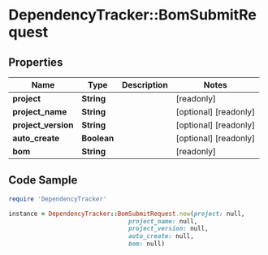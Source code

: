 # DependencyTracker::BomSubmitRequest

## Properties

Name | Type | Description | Notes
------------ | ------------- | ------------- | -------------
**project** | **String** |  | [readonly] 
**project_name** | **String** |  | [optional] [readonly] 
**project_version** | **String** |  | [optional] [readonly] 
**auto_create** | **Boolean** |  | [optional] [readonly] 
**bom** | **String** |  | [readonly] 

## Code Sample

```ruby
require 'DependencyTracker'

instance = DependencyTracker::BomSubmitRequest.new(project: null,
                                 project_name: null,
                                 project_version: null,
                                 auto_create: null,
                                 bom: null)
```


